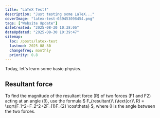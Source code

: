 ```yaml
---
title: "LaTeX Test!"
description: "Just testing some LaTeX..."
coverImage: "latex-test-039453098454.png"
tags: ["Website Update"]
dateCreated: "2025-08-30 10:38:06"
dateUpdated: "2025-08-30 10:39:47"
sitemap:
  loc: /posts/latex-test
  lastmod: 2025-08-30
  changefreq: monthly
  priority: 0.8
---
```


Today, let's learn some basic physics.

## Resultant force

To find the magnitude of the resultant force (R) of two forces (F1 and F2) acting at an angle (θ), use the formula $ F_{resultant}\ (\text{or}\ R) = \sqrt{F_1^2+F_2^2+2F_{1}F_{2} \cos\theta} $, where θ is the angle between the two forces.